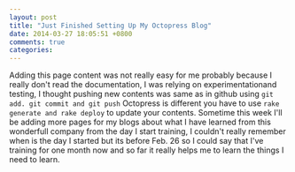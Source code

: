 ```yaml
---
layout: post
title: "Just Finished Setting Up My Octopress Blog"
date: 2014-03-27 18:05:51 +0800
comments: true
categories: 
---
```



Adding this page content was not really easy for me probably because I really don't read the documentation, I was relying on experimentationand testing, I thought pushing new contents was same as in github using
<code>git add. git commit and git push</code> Octopress is different you have to use <code>rake generate and rake deploy</code> to update your contents.
Sometime this week I'll be adding more pages for my blogs about what I have learned from this wonderfull company from the day I start training, I couldn't really remember when is the day I started but its before Feb. 26 so I could say that I've training for one month now and so far it really helps me to learn the things I need to learn.